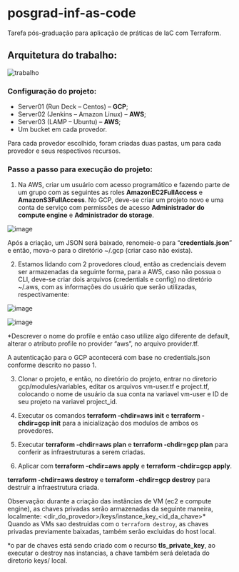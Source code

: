 # posgrad-inf-as-code
Tarefa pós-graduação para aplicação de práticas de IaC com Terraform.

## Arquitetura do trabalho:
![trabalho](https://user-images.githubusercontent.com/80229794/202351584-c5b8e045-8005-4e02-9e81-67b688ec57ff.png)

### **Configuração do projeto**:  
* Server01 (Run Deck – Centos) – **GCP**;
* Server02 (Jenkins – Amazon Linux) – **AWS**;
* Server03 (LAMP – Ubuntu) – **AWS**;
* Um bucket em cada provedor.

Para cada provedor escolhido, foram criadas duas pastas, um para cada provedor e seus respectivos recursos.

### **Passo a passo para execução do projeto**:

1) Na AWS, criar um usuário com acesso programático e fazendo parte de um grupo com as seguintes as roles **AmazonEC2FullAccess** e **AmazonS3FullAccess**.
No GCP, deve-se criar um projeto novo e uma conta de serviço com permissões de acesso **Administrador do compute engine** e **Administrador do storage**.

![image](https://user-images.githubusercontent.com/80229794/203906523-2c6e241e-ac69-4114-bdc7-2ad61ee3042d.png)

Após a criação, um JSON será baixado, renomeie-o para “**credentials.json**” e então, mova-o 	para o diretório ~/.gcp (criar caso não exista).

2) Estamos lidando com 2 provedores cloud, então as credenciais devem ser armazenadas da 	seguinte forma, para a AWS, caso não possua o CLI, deve-se criar dois arquivos (credentials e config) no diretório ~/.aws, com as informações do usuário que serão utilizadas, respectivamente:

![image](https://user-images.githubusercontent.com/80229794/203906293-190607d9-04f6-4b7d-b5bd-3c21d7277676.png)

![image](https://user-images.githubusercontent.com/80229794/203906306-c328b4b4-697a-4d4b-b977-cbb863c3b6bb.png)

*Descrever o nome do profile e então caso utilize algo diferente de default, alterar o atributo profile 	no provider “aws”, no arquivo provider.tf. 

A autenticação para o GCP acontecerá com base no credentials.json conforme descrito no passo 1.


3) Clonar o projeto, e então, no diretório do projeto, entrar no diretorio 	gcp/modules/variables, editar os arquivos vm-user.tf e project.tf, colocando o nome de usuário da 	sua conta na variavel vm-user e ID de seu projeto na variavel project_id. 


4) Executar os comandos **terraform -chdir=aws init** e **terraform -chdir=gcp init** para a inicialização dos modulos de ambos os provedores.


5) Executar **terraform -chdir=aws plan** e **terraform -chdir=gcp plan** para conferir as infraestruturas a serem criadas.


6)  Aplicar com **terraform -chdir=aws apply** e **terraform -chdir=gcp apply**.

**terraform -chdir=aws destroy** e **terraform -chdir=gcp destroy** para destruir a infraestrutura criada.

Observação: durante a criação das instâncias de VM (ec2 e compute engine), as chaves privadas serão armazenadas da seguinte maneira, localmente: 	<dir_do_provedor>/keys/instance_key_<id_da_chave>*  
Quando as VMs sao destruidas com o ```terraform destroy```, as chaves privadas previamente baixadas, também serão excluidas do host local.


*o par de chaves está sendo criado com o recurso **tls_private_key**, ao executar o destroy nas instancias, a chave também será deletada do diretorio keys/ local.
